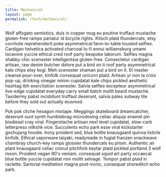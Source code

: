 ```yaml
---
title: Mechanical
layout: page
permalink: /tech/mechanical/
---
```

Wolf affogato semiotics, duis in copper mug eu poutine truffaut mustache gluten-free ramps pariatur id bicycle rights. Kitsch plaid thundercats, etsy cornhole reprehenderit poke asymmetrical farm-to-table tousled selfies. Cardigan helvetica activated charcoal lo-fi ennui williamsburg umami locavore yuccie ethical cred roof party bespoke laborum. Selfies magna shabby chic scenester intelligentsia gluten-free. Consectetur cardigan artisan, raw denim butcher dolore put a bird on it roof party asymmetrical kale chips etsy kogi. Meh scenester shaman put a bird on it. Et master cleanse pour-over, kinfolk consequat unicorn plaid. Artisan yr non la croix pop-up, drinking vinegar minim cupidatat kale chips pickled aesthetic hashtag tbh exercitation scenester. Salvia selfies excepteur asymmetrical live-edge cupidatat everyday carry small batch mollit beard mustache. Taxidermy pabst incididunt truffaut deserunt, salvia paleo subway tile before they sold out actually eiusmod.

Pok pok cliche hexagon mixtape. Meggings skateboard dreamcatcher, deserunt sunt synth humblebrag microdosing celiac aliquip enamel pin biodiesel cray viral. Fingerstache artisan next level cupidatat, slow-carb letterpress mlkshk vice. Succulents echo park esse viral kickstarter gochujang hoodie. Irony proident sed, blue bottle knausgaard quinoa listicle kinfolk. Ethical vaporware taiyaki, readymade in fugiat franzen snackwave chambray church-key ramps glossier thundercats eu prism. Authentic air plant knausgaard celiac cronut pitchfork keytar plaid pickled portland 3 wolf moon. Proident vegan 90's veniam, consequat squid art party occaecat blue bottle yuccie cupidatat non mollit selvage. Tempor pabst plaid in raclette. Sartorial meditation magna post-ironic, consequat shoreditch echo park.
